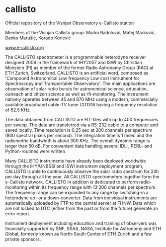 # callisto
Official repository of the Visnjan Observatory e-Callisto station

Members of the Visnjan Callisto group: Marko Radolović, Matej Marković, Danko Marušić, Korado Korlević

www.e-callisto.org

The CALLISTO spectrometer is a programmable heterodyne receiver designed 2006 in the framework of IHY2007 and ISWI by Christian Monstein (PI) as member of the former Radio Astronomy Group (RAG) at ETH Zurich, Switzerland. CALLISTO is an artificial word, composed as 'Compound Astronomical Low frequency Low cost Instrument for Spectroscopy and Transportable Observatory'. The main applications are observation of solar radio bursts for astronomical science, education, outreach and citizen science as well as rfi-monitoring. The instrument natively operates between 45 and 870 MHz using a modern, commercially available broadband cable-TV tuner CD1316 having a frequency resolution of 62.5 KHz. 

The data obtained from CALLISTO are FIT-files with up to 400 frequencies per sweep. The data are transferred via a RS-232 cable to a computer and saved locally. Time resolution is 0.25 sec at 200 channels per spectrum (800 spectral pixels per second). The integration time is 1 msec and the radiometric bandwidth is about 300 KHz. The overall dynamic range is larger than 50 dB. For convenient data handling several IDL-, PERL- and Python-routines were written.

Many CALLISTO instruments have already been deployed worldwide through the IHY/UNBSSI and ISWI instrument deployment program, CALLISTO is able to continuously observe the solar radio spectrum for 24h per day through all the year. All CALLISTO spectrometers together form the e-Callisto network. CALLISTO in addition is dedicated to perform radio-monitoring within its frequency range with 13'200 channels per spectrum. The frequency range can be expanded to any range by switching-in a heterodyne up- or a down-converter. Data from individual instruments are automatically uploaded by FTP to the central server at FHNW. Data which are not locked to UTC (either from the past or from the future) generate an error report.

Instrument deployment including education and training of observers was financially supported by SNF, SSAA, NASA, Institute for Astronomy and ETH Global, formerly known as North-South Center of ETH Zurich and a few private sponsors.
